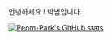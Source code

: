 안녕하세요 ! 박범입니다.

[![Peom-Park's GitHub stats](https://github-readme-stats.vercel.app/api?username=Peom-Park)](https://github.com/anuraghazra/github-readme-stats)

